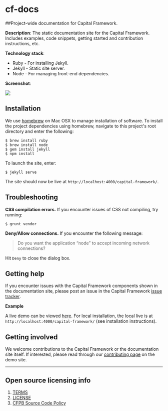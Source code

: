 # cf-docs
##Project-wide documentation for Capital Framework.

**Description**: The static documentation site for the Capital Framework. Includes examples, code snippets, getting started and contribution instructions, etc.

**Technology stack**:
- Ruby - For installing Jekyll.
- Jekyll - Static site server.
- Node - For managing front-end dependencies.

**Screenshot**:

![](https://raw.githubusercontent.com/cfpb/capital-framework/gh-pages/screenshot.png)

## Installation

We use [homebrew](http://brew.sh/) on Mac OSX to manage installation of software. To install the project dependencies using homebrew, navigate to this project's root directory and enter the following:

```shell
$ brew install ruby
$ brew install node
$ gem install jekyll
$ npm install
```

To launch the site, enter:

```shell
$ jekyll serve
```

The site should now be live at `http://localhost:4000/capital-framework/`.

## Troubleshooting

**CSS compilation errors.** If you encounter issues of CSS not compiling, try running:

```shell
$ grunt vendor
```

**Deny/Allow connections.** If you encounter the following message:

> Do you want the application “node” to accept incoming network connections?

Hit `Deny` to close the dialog box.

## Getting help

If you encounter issues with the Capital Framework components shown in the documentation site, please post an issue in the Capital Framework [issue tracker](https://github.com/cfpb/capital-framework/issues/).

**Example**

A live demo can be viewed [here](http://cfpb.github.io/capital-framework).
For local installation, the local live is at `http://localhost:4000/capital-framework/` (see installation instructions).

## Getting involved

We welcome contributions to the Capital Framework or the documentation site itself. If interested, please read through our [contributing page](http://cfpb.github.io/capital-framework/contributing/) on the demo site.

----

## Open source licensing info
1. [TERMS](TERMS.md)
2. [LICENSE](LICENSE)
3. [CFPB Source Code Policy](https://github.com/cfpb/source-code-policy/)
